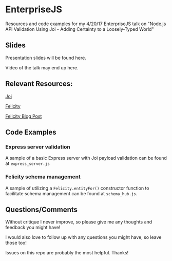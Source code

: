 # EnterpriseJS
Resources and code examples for my 4/20/17 EnterpriseJS talk on "Node.js API Validation Using Joi - Adding Certainty to a Loosely-Typed World"

## Slides
Presentation slides will be found here.

Video of the talk may end up here.

## Relevant Resources:
[Joi](https://github.com/hapijs/joi)

[Felicity](https://github.com/xogroup/felicity)

[Felicity Blog Post](http://blog.eng.xogrp.com/post/153784367849/introducing-felicity)

## Code Examples

### Express server validation
A sample of a basic Express server with Joi payload validation can be found at `express_server.js`

### Felicity schema management
A sample of utilizing a `Felicity.entityFor()` constructor function to facilitate schema management can be found at `schema_hub.js`.

## Questions/Comments
Without critique I never improve, so please give me any thoughts and feedback you might have!

I would also love to follow up with any questions you might have, so leave those too!

Issues on this repo are probably the most helpful. Thanks!
